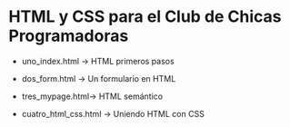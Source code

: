 # HTML y CSS para el Club de Chicas Programadoras

- uno_index.html ->
  HTML primeros pasos
  
  
- dos_form.html ->
  Un formulario en HTML
  
  
- tres_mypage.html->
  HTML semántico 
  
  
- cuatro_html_css.html ->
  Uniendo HTML con CSS





